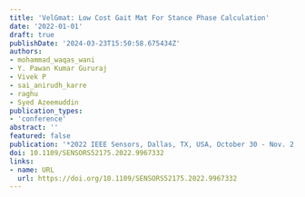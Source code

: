 ```yaml
---
title: 'VelGmat: Low Cost Gait Mat For Stance Phase Calculation'
date: '2022-01-01'
draft: true
publishDate: '2024-03-23T15:50:58.675434Z'
authors:
- mohammad_waqas_wani
- Y. Pawan Kumar Gururaj
- Vivek P
- sai_anirudh_karre
- raghu
- Syed Azeemuddin
publication_types:
- 'conference'
abstract: ''
featured: false
publication: '*2022 IEEE Sensors, Dallas, TX, USA, October 30 - Nov. 2, 2022*'
doi: 10.1109/SENSORS52175.2022.9967332
links:
- name: URL
  url: https://doi.org/10.1109/SENSORS52175.2022.9967332
---
```


